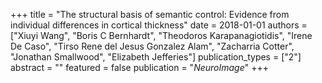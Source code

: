 +++
title = "The structural basis of semantic control: Evidence from individual differences in cortical thickness"
date = 2018-01-01
authors = ["Xiuyi Wang", "Boris C Bernhardt", "Theodoros Karapanagiotidis", "Irene De Caso", "Tirso Rene del Jesus Gonzalez Alam", "Zacharria Cotter", "Jonathan Smallwood", "Elizabeth Jefferies"]
publication_types = ["2"]
abstract = ""
featured = false
publication = "*NeuroImage*"
+++

